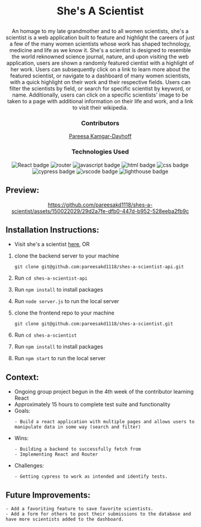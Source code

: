 # <p align="center">She's A Scientist</p>

<p align="center">An homage to my late grandmother and to all women scientists, she's a scientist is a web application built to feature and highlight the careers of just a few of the many women scientists whose work has shaped technology, medicine and life as we know it. She's a scientist is designed to resemble the world reknowned science journal, nature, and upon visiting the web application, users are shown a randomly featured cientist with a highlight of her work. Users can subsequently click on a link to learn more about the featured scientist, or navigate to a dashboard of many women scientists, with a quick highlight on their work and their respective fields. Users can filter the scientists by field, or search for specific scientist by keyword, or name. Additionally, users can click on a specific scientists' image to be taken to a page with additional information on their life and work, and a link to visit their wikipedia.</p>

### <p align="center">Contributors</p>
<div align="center">

 [Pareesa Kamgar-Dayhoff](https://github.com/pareesakd1118)

</div>

### <p align="center">Technologies Used</p>
<div align="center">
  <img src="https://img.shields.io/badge/React-61DAFB?logo=react&logoColor=000&style=for-the-badge" alt="React badge">
  <img src="https://img.shields.io/badge/React%20Router-CA4245?logo=reactrouter&logoColor=fff&style=for-the-badge" alt="router">
  <img src="https://img.shields.io/badge/JavaScript-F7DF1E?logo=javascript&logoColor=000&style=for-the-badge" alt="javascript badge">
  <img src="https://img.shields.io/badge/HTML5-E34F26?logo=html5&logoColor=fff&style=for-the-badge" alt="html badge">
  <img src="https://img.shields.io/badge/CSS3-1572B6?logo=css3&logoColor=fff&style=for-the-badge" alt="css badge">
  <img src="https://img.shields.io/badge/Cypress-69D3A7?logo=cypress&logoColor=fff&style=for-the-badge" alt="cypress badge">
  <img src="https://img.shields.io/badge/Visual%20Studio%20Code-007ACC?logo=visualstudiocode&logoColor=fff&style=for-the-badge" alt="vscode badge">
  <img src="https://img.shields.io/badge/Lighthouse-F44B21?logo=lighthouse&logoColor=fff&style=for-the-badge" alt="lighthouse badge">
</div>

## Preview:
<div align="center">



https://github.com/pareesakd1118/shes-a-scientist/assets/150022029/29d2a7fe-dfb0-447d-b952-528eeba2fb9c






</div>

## Installation Instructions:
- Visit she's a scientist [here](https://shes-a-scientist.vercel.app/), OR
1. clone the backend server to your machine
    
    ```
    git clone git@github.com:pareesakd1118/shes-a-scientist-api.git
    ```
    
2. Run `cd shes-a-scientist-api`
3. Run `npm install` to install packages
4. Run `node server.js` to run the local server
5. clone the frontend repo to your machine  
    ```
    git clone git@github.com:pareesakd1118/shes-a-scientist.git
    ```
6. Run `cd shes-a-scientist`
7. Run `npm install` to install packages
8. Run `npm start` to run the local server  

## Context:
<!-- wins, challenges, time spent, etc -->
- Ongoing group project begun in the 4th week of the contributor learning React
- Approximately 15 hours to complete test suite and functionality
- Goals:
  ```
  - Build a react application with multiple pages and allows users to manipulate data in some way (search and filter)
  ```
- Wins:
  ```
  - Building a backend to successfully fetch from
  - Implementing React and Router
  ```
- Challenges:
  ```
  - Getting cypress to work as intended and identify tests. 
  ```

## Future Improvements:
  ```
  - Add a favoriting feature to save favorite scientists.
  - Add a form for others to post their submissions to the database and have more scientists added to the dashboard. 
  ```
